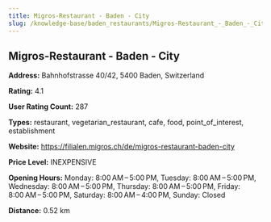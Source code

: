 ```yaml
---
title: Migros-Restaurant - Baden - City
slug: /knowledge-base/baden_restaurants/Migros-Restaurant_-_Baden_-_City
---
```


## Migros-Restaurant - Baden - City

**Address:** Bahnhofstrasse 40/42, 5400 Baden, Switzerland

**Rating:** 4.1

**User Rating Count:** 287

**Types:** restaurant, vegetarian_restaurant, cafe, food, point_of_interest, establishment

**Website:** https://filialen.migros.ch/de/migros-restaurant-baden-city

**Price Level:** INEXPENSIVE

**Opening Hours:** Monday: 8:00 AM – 5:00 PM, Tuesday: 8:00 AM – 5:00 PM, Wednesday: 8:00 AM – 5:00 PM, Thursday: 8:00 AM – 5:00 PM, Friday: 8:00 AM – 5:00 PM, Saturday: 8:00 AM – 4:00 PM, Sunday: Closed

**Distance:** 0.52 km